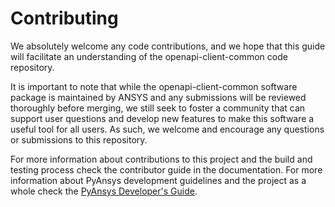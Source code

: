 # Contributing

We absolutely welcome any code contributions, and we hope that this
guide will facilitate an understanding of the openapi-client-common code
repository.

It is important to note that while the openapi-client-common
software package is maintained by ANSYS and any submissions will be
reviewed thoroughly before merging, we still seek to foster a community
that can support user questions and develop new features to make this
software a useful tool for all users.  As such, we welcome and encourage
any questions or submissions to this repository.

For more information about contributions to this project and the build
and testing process check the contributor guide in the documentation.
For more information about PyAnsys development guidelines and the project
as a whole check the [PyAnsys Developer's Guide](https://github.com/pyansys/about).
